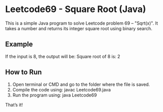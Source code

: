 # Leetcode69 - Square Root (Java)

This is a simple Java program to solve Leetcode problem 69 – "Sqrt(x)".
It takes a number and returns its integer square root using binary search.

## Example
If the input is 8, the output will be:
Square root of 8 is: 2
## How to Run
1. Open terminal or CMD and go to the folder where the file is saved.
2. Compile the code using:
javac Leetcode69.java
3. Run the program using:
java Leetcode69

That’s it!
